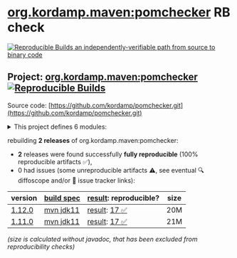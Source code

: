 [org.kordamp.maven:pomchecker](https://central.sonatype.com/artifact/org.kordamp.maven/pomchecker/versions) RB check
=======

[![Reproducible Builds](https://reproducible-builds.org/images/logos/rb.svg) an independently-verifiable path from source to binary code](https://reproducible-builds.org/)

## Project: [org.kordamp.maven:pomchecker](https://central.sonatype.com/artifact/org.kordamp.maven/pomchecker/versions) [![Reproducible Builds](https://img.shields.io/endpoint?url=https://raw.githubusercontent.com/jvm-repo-rebuild/reproducible-central/master/content/org/kordamp/pomchecker/badge.json)](https://github.com/jvm-repo-rebuild/reproducible-central/blob/master/content/org/kordamp/pomchecker/README.md)

Source code: [https://github.com/kordamp/pomchecker.git](https://github.com/kordamp/pomchecker.git)

<details><summary>This project defines 6 modules:</summary>

* [org.kordamp.maven:pomchecker](https://central.sonatype.com/artifact/org.kordamp.maven/pomchecker/overview)
* [org.kordamp.maven:pomchecker-cli](https://central.sonatype.com/artifact/org.kordamp.maven/pomchecker-cli/overview)
* [org.kordamp.maven:pomchecker-core](https://central.sonatype.com/artifact/org.kordamp.maven/pomchecker-core/overview)
* [org.kordamp.maven:pomchecker-enforcer-rules](https://central.sonatype.com/artifact/org.kordamp.maven/pomchecker-enforcer-rules/overview)
* [org.kordamp.maven:pomchecker-maven-plugin](https://central.sonatype.com/artifact/org.kordamp.maven/pomchecker-maven-plugin/overview)
* [org.kordamp.maven:pomchecker-toolprovider](https://central.sonatype.com/artifact/org.kordamp.maven/pomchecker-toolprovider/overview)
</details>

rebuilding **2 releases** of org.kordamp.maven:pomchecker:
- **2** releases were found successfully **fully reproducible** (100% reproducible artifacts :white_check_mark:),
- 0 had issues (some unreproducible artifacts :warning:, see eventual :mag: diffoscope and/or :memo: issue tracker links):

| version | [build spec](/BUILDSPEC.md) | [result](https://reproducible-builds.org/docs/jvm/): reproducible? | size |
| -- | --------- | ------ | -- |
| [1.12.0](https://central.sonatype.com/artifact/org.kordamp.maven/pomchecker/1.12.0/pom) | [mvn jdk11](pomchecker-1.12.0.buildspec) | [result](pomchecker-1.12.0.buildinfo): [17 :white_check_mark: ](pomchecker-1.12.0.buildcompare) | 20M |
| [1.11.0](https://central.sonatype.com/artifact/org.kordamp.maven/pomchecker/1.11.0/pom) | [mvn jdk11](pomchecker-1.11.0.buildspec) | [result](pomchecker-1.11.0.buildinfo): [17 :white_check_mark: ](pomchecker-1.11.0.buildcompare) | 21M |

<i>(size is calculated without javadoc, that has been excluded from reproducibility checks)</i>

